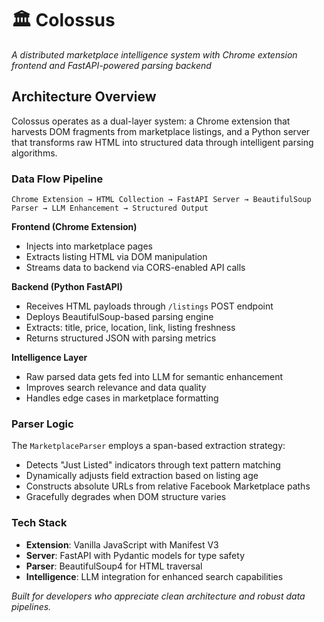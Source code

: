 <!-- @format -->

# 🏛️ Colossus

_A distributed marketplace intelligence system with Chrome extension frontend and FastAPI-powered parsing backend_

## Architecture Overview

Colossus operates as a dual-layer system: a Chrome extension that harvests DOM fragments from marketplace listings, and a Python server that transforms raw HTML into structured data through intelligent parsing algorithms.

### Data Flow Pipeline

```
Chrome Extension → HTML Collection → FastAPI Server → BeautifulSoup Parser → LLM Enhancement → Structured Output
```

**Frontend (Chrome Extension)**

- Injects into marketplace pages
- Extracts listing HTML via DOM manipulation
- Streams data to backend via CORS-enabled API calls

**Backend (Python FastAPI)**

- Receives HTML payloads through `/listings` POST endpoint
- Deploys BeautifulSoup-based parsing engine
- Extracts: title, price, location, link, listing freshness
- Returns structured JSON with parsing metrics

**Intelligence Layer**

- Raw parsed data gets fed into LLM for semantic enhancement
- Improves search relevance and data quality
- Handles edge cases in marketplace formatting

### Parser Logic

The `MarketplaceParser` employs a span-based extraction strategy:

- Detects "Just Listed" indicators through text pattern matching
- Dynamically adjusts field extraction based on listing age
- Constructs absolute URLs from relative Facebook Marketplace paths
- Gracefully degrades when DOM structure varies

### Tech Stack

- **Extension**: Vanilla JavaScript with Manifest V3
- **Server**: FastAPI with Pydantic models for type safety
- **Parser**: BeautifulSoup4 for HTML traversal
- **Intelligence**: LLM integration for enhanced search capabilities

_Built for developers who appreciate clean architecture and robust data pipelines._
